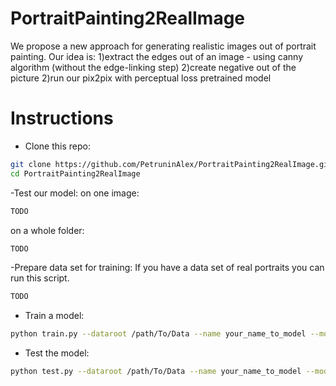 # PortraitPainting2RealImage

We propose a new approach for generating realistic images out of portrait painting.
Our idea is:
1)extract the edges out of an image - using canny algorithm (without the edge-linking step)
2)create negative out of the picture
2)run our pix2pix with perceptual loss pretrained model 
# Instructions
- Clone this repo:
```bash
git clone https://github.com/PetruninAlex/PortraitPainting2RealImage.git
cd PortraitPainting2RealImage
```
-Test our model:
on one image:
```bash
TODO
```
on a whole folder:
```bash
TODO
```

-Prepare data set for training:
If you have a data set of real portraits you can run this script.
```bash
TODO
```
- Train a model:
```bash
python train.py --dataroot /path/To/Data --name your_name_to_model --model pix2pix --direction BtoA
```
- Test the model:
```bash
python test.py --dataroot /path/To/Data --name your_name_to_model --model pix2pix --direction BtoA
```


